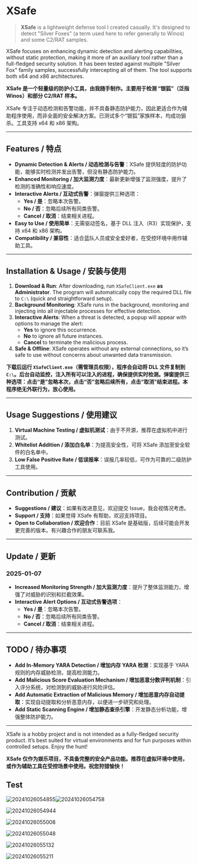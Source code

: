 # XSafe

> **XSafe** is a lightweight defense tool I created casually. It's designed to detect "Silver Foxes" (a term used here to refer generally to Winos) and some C2/RAT samples. 

XSafe focuses on enhancing dynamic detection and alerting capabilities, without static protection, making it more of an auxiliary tool rather than a full-fledged security solution. It has been tested against multiple "Silver Fox" family samples, successfully intercepting all of them. The tool supports both x64 and x86 architectures.

**XSafe 是一个轻量级的防护小工具，由我随手制作。主要用于检测 “银狐”（泛指 Winos）和部分 C2/RAT 样本。**

XSafe 专注于动态检测和告警功能，并不具备静态防护能力，因此更适合作为辅助程序使用，而非全面的安全解决方案。已测试多个“银狐”家族样本，均成功狙杀。工具支持 x64 和 x86 架构。

---

## Features / 特点

- **Dynamic Detection & Alerts / 动态检测与告警**：XSafe 提供轻度的防护功能，能够实时检测并发出告警，但没有静态防护能力。
- **Enhanced Monitoring / 加大监测力度**：最新更新增强了监测强度，提升了检测的准确性和响应速度。
- **Interactive Alerts / 互动式告警**：弹窗提供三种选项：
  - **Yes / 是**：忽略本次告警。
  - **No / 否**：忽略后续所有同类告警。
  - **Cancel / 取消**：结束相关进程。
- **Easy to Use / 使用简单**：无需驱动签名，基于 DLL 注入（R3）实现保护，支持 x64 和 x86 架构。
- **Compatibility / 兼容性**：适合蓝队人员或安全爱好者，在受控环境中用作辅助工具。

---

## Installation & Usage / 安装与使用

1. **Download & Run**: After downloading, run `XSafeClient.exe` **as Administrator**. The program will automatically copy the required DLL file to `C:\` (quick and straightforward setup).
2. **Background Monitoring**: XSafe runs in the background, monitoring and injecting into all injectable processes for effective detection.
3. **Interactive Alerts**: When a threat is detected, a popup will appear with options to manage the alert:
   - **Yes** to ignore this occurrence.
   - **No** to ignore all future instances.
   - **Cancel** to terminate the malicious process.
4. **Safe & Offline**: XSafe operates without any external connections, so it’s safe to use without concerns about unwanted data transmission.

**下载后运行 `XSafeClient.exe`（需管理员权限），程序会自动将 DLL 文件复制到 `C:\`。后台自动监控，注入所有可以注入的进程，确保提供实时检测。弹窗提供三种选项：点击“是”忽略本次，点击“否”忽略后续所有，点击“取消”结束进程。本程序绝无外联行为，放心使用。**

---

## Usage Suggestions / 使用建议

1. **Virtual Machine Testing / 虚拟机测试**：由于不开源，推荐在虚拟机中进行测试。
2. **Whitelist Addition / 添加白名单**：为提高安全性，可将 XSafe 添加至安全软件的白名单中。
3. **Low False Positive Rate / 低误报率**：误报几率较低，可作为可靠的二级防护工具使用。

---

## Contribution / 贡献

- **Suggestions / 建议**：如果有改进意见，欢迎提交 Issue，我会视情况考虑。
- **Support / 支持**：如果觉得 XSafe 有帮助，欢迎支持项目。
- **Open to Collaboration / 欢迎合作**：目前 XSafe 是基础版，后续可能会开发更完善的版本。有兴趣合作的朋友可联系我。

---

## Update / 更新

### 2025-01-07

- **Increased Monitoring Strength / 加大监测力度**：提升了整体监测能力，增强了对威胁的识别和拦截效果。
- **Interactive Alert Options / 互动式告警选项**：
  - **Yes / 是**：忽略本次告警。
  - **No / 否**：忽略后续所有同类告警。
  - **Cancel / 取消**：结束相关进程。

---

## TODO / 待办事项

- **Add In-Memory YARA Detection / 增加内存 YARA 检测**：实现基于 YARA 规则的内存威胁检测，提高检测能力。
- **Add Malicious Score Evaluation Mechanism / 增加恶意分数评判机制**：引入评分系统，对检测到的威胁进行风险评估。
- **Add Automatic Extraction of Malicious Memory / 增加恶意内存自动提取**：实现自动提取和分析恶意内存，以便进一步研究和处理。
- **Add Static Scanning Engine / 增加静态查杀引擎**：开发静态分析功能，增强整体防护能力。

---

XSafe is a hobby project and is not intended as a fully-fledged security product. It’s best suited for virtual environments and for fun purposes within controlled setups. Enjoy the hunt!

**XSafe 仅作为娱乐项目，不具备完整的安全产品功能。推荐在虚拟环境中使用，或作为辅助工具在受控场景中使用。祝您狩猎愉快！**

## Test

![20241026054855](https://raw.githubusercontent.com/kyxiaxiang/XSafe/refs/heads/main/png/20241026054855.png)![20241026054758](https://raw.githubusercontent.com/kyxiaxiang/XSafe/refs/heads/main/png/20241026054758.png)

![20241026054944](https://raw.githubusercontent.com/kyxiaxiang/XSafe/refs/heads/main/png/20241026054944.png)

![20241026055008](https://raw.githubusercontent.com/kyxiaxiang/XSafe/refs/heads/main/png/20241026055008.png)

![20241026055048](https://raw.githubusercontent.com/kyxiaxiang/XSafe/refs/heads/main/png/20241026055048.png)

![20241026055132](https://raw.githubusercontent.com/kyxiaxiang/XSafe/refs/heads/main/png/20241026055132.png)

![20241026055211](https://raw.githubusercontent.com/kyxiaxiang/XSafe/refs/heads/main/png/20241026055211.png)

